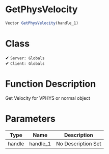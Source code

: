 # GetPhysVelocity
```js
Vector GetPhysVelocity(handle_1)
```
# Class
✔ `Server: Globals`  
✔ `Client: Globals`  

# Function Description
Get Velocity for VPHYS or normal object
# Parameters
Type|Name|Description
--|--|--
handle|handle_1|No Description Set
